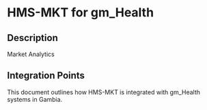 # HMS-MKT for gm_Health

## Description

Market Analytics

## Integration Points

This document outlines how HMS-MKT is integrated with gm_Health systems in Gambia.
